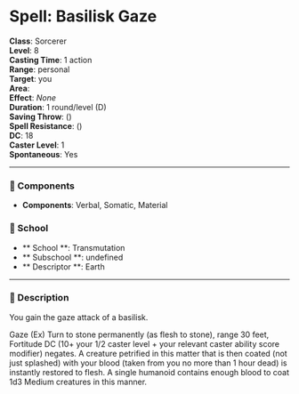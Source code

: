 
# Spell: Basilisk Gaze
**Class**: Sorcerer  
**Level**: 8  
**Casting Time**: 1 action  
**Range**: personal  
**Target**: you  
**Area**:   
**Effect**: _None_  
**Duration**: 1 round/level (D)  
**Saving Throw**:  ()  
**Spell Resistance**:  ()  
**DC**: 18  
**Caster Level**: 1  
**Spontaneous**: Yes

---

### 🔮 Components
- **Components**: Verbal, Somatic, Material

### 🏫 School
- ** School **: Transmutation
- ** Subschool **: undefined
- ** Descriptor **: Earth
---

### 📜 Description
You gain the gaze attack of a basilisk.

Gaze (Ex) Turn to stone permanently (as flesh to stone), range 30 feet, Fortitude DC (10+ your 1/2 caster level + your relevant caster ability score modifier) negates. A creature petrified in this matter that is then coated (not just splashed) with your blood (taken from you no more than 1 hour dead) is instantly restored to flesh. A single humanoid contains enough blood to coat 1d3 Medium creatures in this manner.
